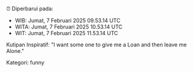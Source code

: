 ⏰ Diperbarui pada:
- WIB: Jumat, 7 Februari 2025 09.53.14 UTC
- WITA: Jumat, 7 Februari 2025 10.53.14 UTC
- WIT: Jumat, 7 Februari 2025 11.53.14 UTC

Kutipan Inspiratif:
"I want some one to give me a Loan and then leave me Alone."


Kategori: funny

